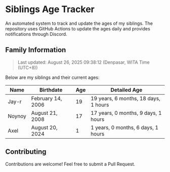 # Siblings Age Tracker

An automated system to track and update the ages of my siblings. The repository uses GitHub Actions to update the ages daily and provides notifications through Discord.

## Family Information

> Last updated: August 26, 2025 09:38:12 (Denpasar, WITA Time (UTC+8))

Below are my siblings and their current ages:

| Name | Birthdate | Age | Detailed Age |
|------|-----------|-----|-------------|
| Jay-r | February 14, 2006 | 19 | 19 years, 6 months, 18 days, 1 hours |
| Noynoy | August 21, 2008 | 17 | 17 years, 0 months, 9 days, 1 hours |
| Axel | August 20, 2024 | 1 | 1 years, 0 months, 6 days, 1 hours |

## Contributing

Contributions are welcome! Feel free to submit a Pull Request.
